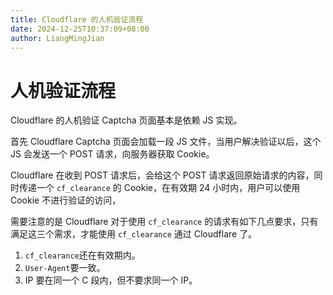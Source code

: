 ```yaml
---
title: Cloudflare 的人机验证流程
date: 2024-12-25T10:37:09+08:00
author: LiangMingJian
---
```


# 人机验证流程

Cloudflare 的人机验证 Captcha 页面基本是依赖 JS 实现。

首先 Cloudflare Captcha 页面会加载一段 JS 文件，当用户解决验证以后，这个 JS 会发送一个 POST 请求，向服务器获取 Cookie。

Cloudflare 在收到 POST 请求后，会给这个 POST 请求返回原始请求的内容，同时传递一个 `cf_clearance` 的 Cookie，在有效期 24 小时内，用户可以使用 Cookie 不进行验证的访问，

需要注意的是 Cloudflare 对于使用 `cf_clearance` 的请求有如下几点要求，只有满足这三个需求，才能使用 `cf_clearance` 通过 Cloudflare 了。

1. `cf_clearance`还在有效期内。
2. `User-Agent`要一致。
3. IP 要在同一个 C 段内，但不要求同一个 IP。

